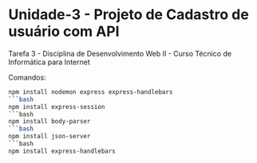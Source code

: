 # Unidade-3 - Projeto de Cadastro de usuário com API
Tarefa 3 - Disciplina de Desenvolvimento Web II - Curso Técnico de Informática para Internet

Comandos:

```bash
npm install nodemon express express-handlebars
```bash
npm install express-session
```bash
npm install body-parser
```bash
npm install json-server
```bash
npm install express-handlebars




